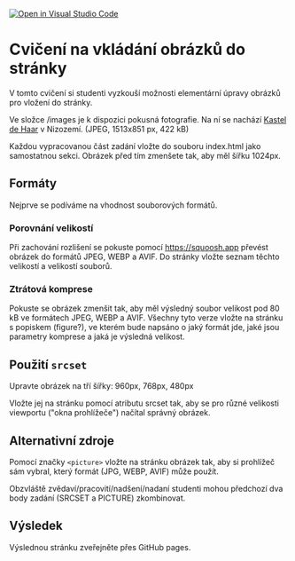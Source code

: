 [![Open in Visual Studio Code](https://classroom.github.com/assets/open-in-vscode-c66648af7eb3fe8bc4f294546bfd86ef473780cde1dea487d3c4ff354943c9ae.svg)](https://classroom.github.com/online_ide?assignment_repo_id=9730711&assignment_repo_type=AssignmentRepo)
# Cvičení na vkládání obrázků do stránky

V tomto cvičení si studenti vyzkouší možnosti elementární úpravy obrázků pro vložení do stránky. 

Ve složce /images je k dispozici pokusná fotografie. Na ní se nachází [Kastel de Haar](https://en.wikipedia.org/wiki/De_Haar_Castle) v Nizozemí. (JPEG, 1513x851 px, 422 kB)

Každou vypracovanou část zadání vložte do souboru index.html jako samostatnou sekci. Obrázek před tím zmenšete tak, aby měl šířku 1024px.

## Formáty

Nejprve se podíváme na vhodnost souborových formátů.

### Porovnání velikostí

Při zachování rozlišení se pokuste pomocí https://squoosh.app převést obrázek do formátů JPEG, WEBP a AVIF. Do stránky vložte seznam těchto velikostí a velikostí souborů.

### Ztrátová komprese

Pokuste se obrázek zmenšit tak, aby měl výsledný soubor velikost pod 80 kB ve formátech JPEG, WEBP a AVIF. Všechny tyto verze vložte na stránku s popiskem (figure?), ve kterém bude napsáno o jaký formát jde, jaké jsou parametry komprese a jaká je výsledná velikost.

## Použití ``srcset``

Upravte obrázek na tří šířky: 960px, 768px, 480px

Vložte jej na stránku pomocí atributu srcset tak, aby se pro různé velikosti viewportu ("okna prohlížeče") načítal správný obrázek.

## Alternativní zdroje

Pomocí značky ``<picture>`` vložte na stránku obrázek tak, aby si prohlížeč sám vybral, který formát (JPG, WEBP, AVIF) může použít.

Obzvláště zvědaví/pracovití/nadšení/nadaní studenti mohou předchozí dva body zadání (SRCSET a PICTURE) zkombinovat.

## Výsledek

Výslednou stránku zveřejněte přes GitHub pages.
